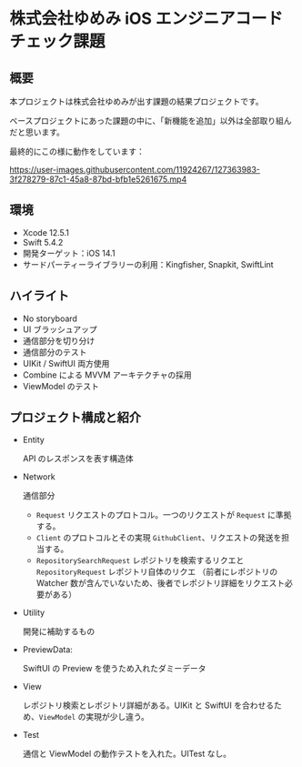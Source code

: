 # 株式会社ゆめみ iOS エンジニアコードチェック課題

## 概要

本プロジェクトは株式会社ゆめみが出す課題の結果プロジェクトです。

ベースプロジェクトにあった課題の中に、「新機能を追加」以外は全部取り組んだと思います。

最終的にこの様に動作をしています：

https://user-images.githubusercontent.com/11924267/127363983-3f278279-87c1-45a8-87bd-bfb1e5261675.mp4

## 環境

- Xcode 12.5.1
- Swift 5.4.2
- 開発ターゲット：iOS 14.1
- サードパーティーライブラリーの利用：Kingfisher, Snapkit, SwiftLint

## ハイライト

- No storyboard
- UI ブラッシュアップ
- 通信部分を切り分け
- 通信部分のテスト
- UIKit / SwiftUI 両方使用
- Combine による MVVM アーキテクチャの採用
- ViewModel のテスト

## プロジェクト構成と紹介

- Entity

  API のレスポンスを表す構造体

- Network

  通信部分
  - `Request` リクエストのプロトコル。一つのリクエストが `Request` に準拠する。
  - `Client` のプロトコルとその実現 `GithubClient`、リクエストの発送を担当する。
  - `RepositorySearchRequest` レポジトリを検索するリクエと `RepositoryRequest` レポジトリ自体のリクエ
    （前者にレポジトリの Watcher 数が含んでいないため、後者でレポジトリ詳細をリクエスト必要がある）
    
- Utility
    
    開発に補助するもの
    
- PreviewData: 

    SwiftUI の Preview を使うため入れたダミーデータ
    
- View
  
  レポジトリ検索とレポジトリ詳細がある。UIKit と SwiftUI を合わせるため、`ViewModel` の実現が少し違う。

- Test

  通信と ViewModel の動作テストを入れた。UITest なし。
